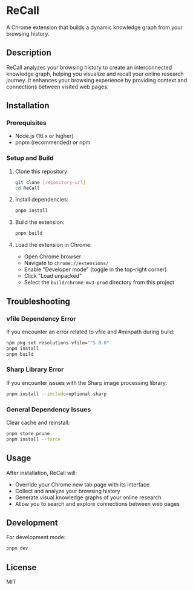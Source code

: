 # ReCall

A Chrome extension that builds a dynamic knowledge graph from your browsing history.

## Description

ReCall analyzes your browsing history to create an interconnected knowledge graph, helping you visualize and recall your online research journey. It enhances your browsing experience by providing context and connections between visited web pages.

## Installation

### Prerequisites
- Node.js (16.x or higher)
- pnpm (recommended) or npm

### Setup and Build

1. Clone this repository:
   ```bash
   git clone [repository-url]
   cd ReCall
   ```

2. Install dependencies:
   ```bash
   pnpm install
   ```
   
3. Build the extension:
   ```bash
   pnpm build
   ```

4. Load the extension in Chrome:
   - Open Chrome browser
   - Navigate to `chrome://extensions/`
   - Enable "Developer mode" (toggle in the top-right corner)
   - Click "Load unpacked"
   - Select the `build/chrome-mv3-prod` directory from this project

## Troubleshooting

### vfile Dependency Error
If you encounter an error related to vfile and #minpath during build:

```bash
npm pkg set resolutions.vfile="^5.0.0"
pnpm install
pnpm build
```

### Sharp Library Error
If you encounter issues with the Sharp image processing library:

```bash
pnpm install --include=optional sharp
```

### General Dependency Issues
Clear cache and reinstall:
```bash
pnpm store prune
pnpm install --force
```

## Usage

After installation, ReCall will:
- Override your Chrome new tab page with its interface
- Collect and analyze your browsing history
- Generate visual knowledge graphs of your online research
- Allow you to search and explore connections between web pages

## Development

For development mode:
```bash
pnpm dev
```

## License

MIT
